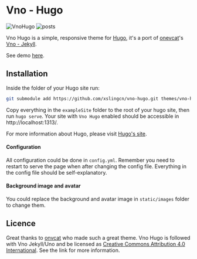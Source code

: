 # Vno - Hugo
![VnoHugo](https://github.com/xslingcn/vno-hugo/blob/main/images/screenshot.png?raw=true)
![posts](https://github.com/xslingcn/vno-hugo/blob/main/images/posts.png?raw=true)

Vno Hugo is a simple, responsive theme for [Hugo](https://gohugo.io/), it's a port of [onevcat](https://github.com/onevcat)'s [Vno - Jekyll](https://github.com/onevcat/vno-jekyll).

See demo [here](https://vno-hugo.netlify.app/).

## Installation
Inside the folder of your Hugo site run:
```bash
git submodule add https://github.com/xslingcn/vno-hugo.git themes/vno-hugo
```
Copy everything in the `exampleSite` folder to the root of your hugo site, then run `hugo serve`. Your site with `Vno Hugo` enabled should be accessible in http://localhost:1313/.

For more information about Hugo, please visit [Hugo's site](https://gohugo.io).

#### Configuration

All configuration could be done in `config.yml`. Remember you need to restart to serve the page when after changing the config file. Everything in the config file should be self-explanatory.

#### Background image and avatar

You could replace the background and avatar image in `static/images` folder to change them.
## Licence
Great thanks to [onvcat](https://github.com/onevcat) who made such a great theme. Vno Hugo is followed with Vno Jekyll/Uno and be licensed as [Creative Commons Attribution 4.0 International](http://creativecommons.org/licenses/by/4.0/). See the link for more information.

